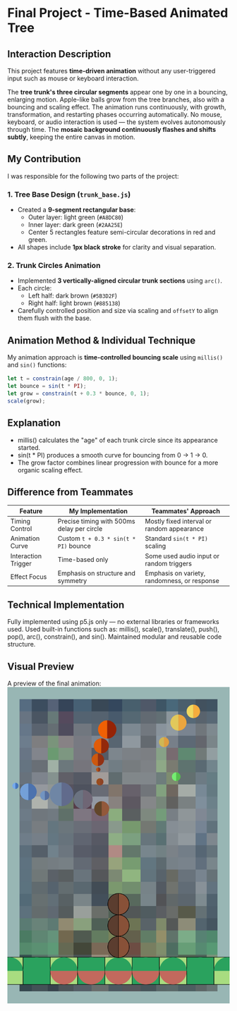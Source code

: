 # Final Project - Time-Based Animated Tree

##  Interaction Description

This project features **time-driven animation** without any user-triggered input such as mouse or keyboard interaction.

The **tree trunk's three circular segments** appear one by one in a bouncing, enlarging motion.
Apple-like balls grow from the tree branches, also with a bouncing and scaling effect.
The animation runs continuously, with growth, transformation, and restarting phases occurring automatically.
No mouse, keyboard, or audio interaction is used — the system evolves autonomously through time.
The **mosaic background continuously flashes and shifts subtly**, keeping the entire canvas in motion.


##  My Contribution

I was responsible for the following two parts of the project:

### 1. Tree Base Design (`trunk_base.js`)
- Created a **9-segment rectangular base**:
  - Outer layer: light green (`#A8DC80`)
  - Inner layer: dark green (`#2AA25E`)
  - Center 5 rectangles feature semi-circular decorations in red and green.
- All shapes include **1px black stroke** for clarity and visual separation.

### 2. Trunk Circles Animation
- Implemented **3 vertically-aligned circular trunk sections** using `arc()`.
- Each circle:
  - Left half: dark brown (`#5B3D2F`)
  - Right half: light brown (`#885138`)
- Carefully controlled position and size via scaling and `offsetY` to align them flush with the base.


##  Animation Method & Individual Technique
My animation approach is **time-controlled bouncing scale** using `millis()` and `sin()` functions:
```js
let t = constrain(age / 800, 0, 1);
let bounce = sin(t * PI);
let grow = constrain(t + 0.3 * bounce, 0, 1);
scale(grow);
```
## Explanation

- millis() calculates the "age" of each trunk circle since its appearance started.
- sin(t * PI) produces a smooth curve for bouncing from 0 → 1 → 0.
- The grow factor combines linear progression with bounce for a more organic scaling effect.

## Difference from Teammates

| Feature              | My Implementation                                  | Teammates' Approach                             |
|---------------------|----------------------------------------------------|-------------------------------------------------|
| Timing Control       | Precise timing with 500ms delay per circle         | Mostly fixed interval or random appearance      |
| Animation Curve      | Custom `t + 0.3 * sin(t * PI)` bounce              | Standard `sin(t * PI)` scaling                  |
| Interaction Trigger  | Time-based only                                    | Some used audio input or random triggers        |
| Effect Focus         | Emphasis on structure and symmetry                 | Emphasis on variety, randomness, or response    |

## Technical Implementation

Fully implemented using p5.js only — no external libraries or frameworks used.
Used built-in functions such as:
millis(), scale(), translate(), push(), pop(), arc(), constrain(), and sin().
Maintained modular and reusable code structure.

## Visual Preview
A preview of the final animation:![Screenshot](Assets/Screenshot.png)